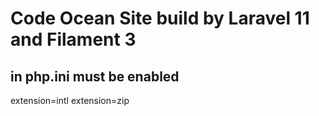 # Code Ocean Site build by Laravel 11 and Filament 3

## in php.ini must be enabled

extension=intl
extension=zip

